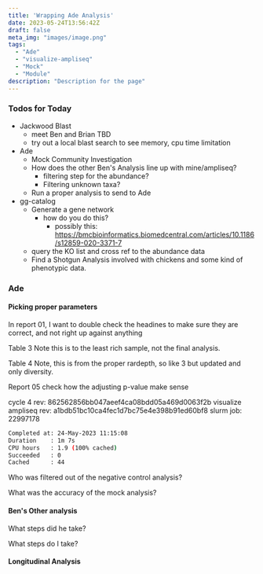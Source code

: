 ```yaml
---
title: 'Wrapping Ade Analysis'
date: 2023-05-24T13:56:42Z
draft: false
meta_img: "images/image.png"
tags:
  - "Ade"
  - "visualize-ampliseq"
  - "Mock"
  - "Module"
description: "Description for the page"
---
```


### Todos for Today

- Jackwood Blast
  - meet Ben and Brian TBD
  - try out a local blast search to see memory, cpu time limitation
- Ade
  - Mock Community Investigation
  - How does the other Ben's Analysis line up with mine/ampliseq?
    - filtering step for the abundance?
    - Filtering unknown taxa?
  - Run a proper analysis to send to Ade
- gg-catalog
  - Generate a gene network 
    - how do you do this?
      - possibly this: https://bmcbioinformatics.biomedcentral.com/articles/10.1186/s12859-020-3371-7
  - query the KO list and cross ref to the abundance data
  - Find a Shotgun Analysis involved with chickens and some kind of phenotypic data.

### Ade

#### Picking proper parameters

In report 01, I want to double check the headines to make sure they are correct, and not right up against anything

Table 3 Note this is to the least rich sample, not the final analysis. 

Table 4 Note, this is from the proper rardepth, so like 3 but updated and only diversity.

Report 05 check how the adjusting p-value make sense

cycle 4 rev: 862562856bb047aeef4ca08bdd05a469d0063f2b
visualize ampliseq rev: a1bdb51bc10ca4fec1d7bc75e4e398b91ed60bf8
slurm job: 22997178

```bash
Completed at: 24-May-2023 11:15:08
Duration    : 1m 7s
CPU hours   : 1.9 (100% cached)
Succeeded   : 0
Cached      : 44
```

Who was filtered out of the negative control analysis?



What was the accuracy of the mock analysis?

#### Ben's Other analysis

What steps did he take?

What steps do I take?



#### Longitudinal Analysis


